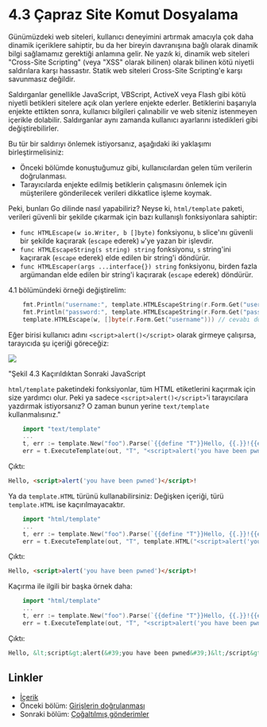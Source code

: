 # 4.3 Çapraz Site Komut Dosyalama

Günümüzdeki web siteleri, kullanıcı deneyimini artırmak amacıyla çok daha dinamik içeriklere sahiptir, bu da her bireyin davranışına bağlı olarak dinamik bilgi sağlamamız gerektiği anlamına gelir. Ne yazık ki, dinamik web siteleri "Cross-Site Scripting" (veya "XSS" olarak bilinen) olarak bilinen kötü niyetli saldırılara karşı hassastır. Statik web siteleri Cross-Site Scripting'e karşı savunmasız değildir.

Saldırganlar genellikle JavaScript, VBScript, ActiveX veya Flash gibi kötü niyetli betikleri sitelere açık olan yerlere enjekte ederler. Betiklerini başarıyla enjekte ettikten sonra, kullanıcı bilgileri çalınabilir ve web siteniz istenmeyen içerikle dolabilir. Saldırganlar aynı zamanda kullanıcı ayarlarını istedikleri gibi değiştirebilirler.

Bu tür bir saldırıyı önlemek istiyorsanız, aşağıdaki iki yaklaşımı birleştirmelisiniz:

- Önceki bölümde konuştuğumuz gibi, kullanıcılardan gelen tüm verilerin doğrulanması.
- Tarayıcılarda enjekte edilmiş betiklerin çalışmasını önlemek için müşterilere gönderilecek verileri dikkatlice işleme koymak.

Peki, bunları Go dilinde nasıl yapabiliriz? Neyse ki, `html/template` paketi, verileri güvenli bir şekilde çıkarmak için bazı kullanışlı fonksiyonlara sahiptir:

- `func HTMLEscape(w io.Writer, b []byte)` fonksiyonu, `b` slice'ını güvenli bir şekilde kaçırarak (`escape` ederek) `w`'ye yazan bir işlevdir.
- `func HTMLEscapeString(s string) string` fonksiyonu, `s` string'ini kaçırarak (`escape` ederek) elde edilen bir string'i döndürür.
- `func HTMLEscaper(args ...interface{}) string` fonksiyonu, birden fazla argümandan elde edilen bir string'i kaçırarak (`escape` ederek) döndürür.

4.1 bölümündeki örneği değiştirelim:
```Go
	fmt.Println("username:", template.HTMLEscapeString(r.Form.Get("username"))) // sunucu tarafında yazdıralım
	fmt.Println("password:", template.HTMLEscapeString(r.Form.Get("password")))
	template.HTMLEscape(w, []byte(r.Form.Get("username"))) // cevabı dön
```
Eğer birisi kullanıcı adını `<script>alert()</script>` olarak girmeye çalışırsa, tarayıcıda şu içeriği göreceğiz:

![](images/4.3.escape.png?raw=true)

"Şekil 4.3 Kaçırıldıktan Sonraki JavaScript

`html/template` paketindeki fonksiyonlar, tüm HTML etiketlerini kaçırmak için size yardımcı olur. Peki ya sadece `<script>alert()</script>`'i tarayıcılara yazdırmak istiyorsanız? O zaman bunun yerine `text/template` kullanmalısınız."
```Go
	import "text/template"
	...
	t, err := template.New("foo").Parse(`{{define "T"}}Hello, {{.}}!{{end}}`)
	err = t.ExecuteTemplate(out, "T", "<script>alert('you have been pwned')</script>")
```
Çıktı:
```html
Hello, <script>alert('you have been pwned')</script>!
```
Ya da `template.HTML` türünü kullanabilirsiniz:
Değişken içeriği, türü `template.HTML` ise kaçırılmayacaktır.
```Go
	import "html/template"
	...
	t, err := template.New("foo").Parse(`{{define "T"}}Hello, {{.}}!{{end}}`)
	err = t.ExecuteTemplate(out, "T", template.HTML("<script>alert('you have been pwned')</script>"))
```
Çıktı:
```html
Hello, <script>alert('you have been pwned')</script>!
```
Kaçırma ile ilgili bir başka örnek daha:
```Go
	import "html/template"
	...
	t, err := template.New("foo").Parse(`{{define "T"}}Hello, {{.}}!{{end}}`)
	err = t.ExecuteTemplate(out, "T", "<script>alert('you have been pwned')</script>")
```
Çıktı:
```html
Hello, &lt;script&gt;alert(&#39;you have been pwned&#39;)&lt;/script&gt;!
```
## Linkler

- [İçerik](preface.md)
- Önceki bölüm: [Girişlerin doğrulanması](04.2.md)
- Sonraki bölüm: [Çoğaltılmış gönderimler](04.4.md)
